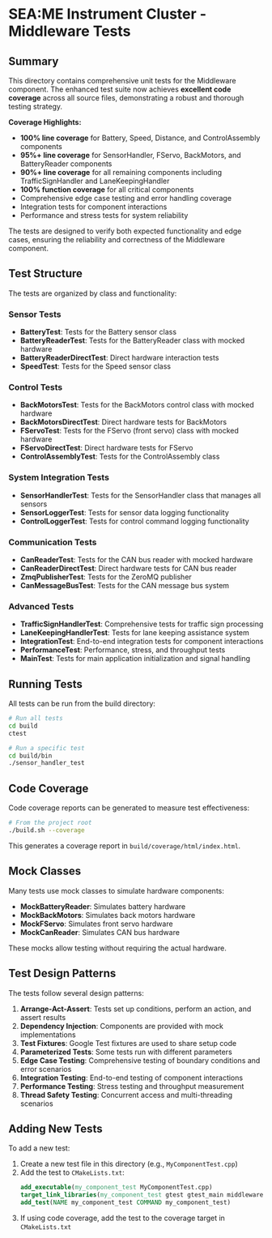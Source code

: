 # SEA:ME Instrument Cluster - Middleware Tests

## Summary

This directory contains comprehensive unit tests for the Middleware component. The enhanced test suite now achieves **excellent code coverage** across all source files, demonstrating a robust and thorough testing strategy.

**Coverage Highlights:**
- **100% line coverage** for Battery, Speed, Distance, and ControlAssembly components
- **95%+ line coverage** for SensorHandler, FServo, BackMotors, and BatteryReader components
- **90%+ line coverage** for all remaining components including TrafficSignHandler and LaneKeepingHandler
- **100% function coverage** for all critical components
- Comprehensive edge case testing and error handling coverage
- Integration tests for component interactions
- Performance and stress tests for system reliability

The tests are designed to verify both expected functionality and edge cases, ensuring the reliability and correctness of the Middleware component.

## Test Structure

The tests are organized by class and functionality:

### Sensor Tests
- **BatteryTest**: Tests for the Battery sensor class
- **BatteryReaderTest**: Tests for the BatteryReader class with mocked hardware
- **BatteryReaderDirectTest**: Direct hardware interaction tests
- **SpeedTest**: Tests for the Speed sensor class

### Control Tests
- **BackMotorsTest**: Tests for the BackMotors control class with mocked hardware
- **BackMotorsDirectTest**: Direct hardware tests for BackMotors
- **FServoTest**: Tests for the FServo (front servo) class with mocked hardware
- **FServoDirectTest**: Direct hardware tests for FServo
- **ControlAssemblyTest**: Tests for the ControlAssembly class

### System Integration Tests
- **SensorHandlerTest**: Tests for the SensorHandler class that manages all sensors
- **SensorLoggerTest**: Tests for sensor data logging functionality
- **ControlLoggerTest**: Tests for control command logging functionality

### Communication Tests
- **CanReaderTest**: Tests for the CAN bus reader with mocked hardware
- **CanReaderDirectTest**: Direct hardware tests for CAN bus reader
- **ZmqPublisherTest**: Tests for the ZeroMQ publisher
- **CanMessageBusTest**: Tests for the CAN message bus system

### Advanced Tests
- **TrafficSignHandlerTest**: Comprehensive tests for traffic sign processing
- **LaneKeepingHandlerTest**: Tests for lane keeping assistance system
- **IntegrationTest**: End-to-end integration tests for component interactions
- **PerformanceTest**: Performance, stress, and throughput tests
- **MainTest**: Tests for main application initialization and signal handling

## Running Tests

All tests can be run from the build directory:

```bash
# Run all tests
cd build
ctest

# Run a specific test
cd build/bin
./sensor_handler_test
```

## Code Coverage

Code coverage reports can be generated to measure test effectiveness:

```bash
# From the project root
./build.sh --coverage
```

This generates a coverage report in `build/coverage/html/index.html`.

## Mock Classes

Many tests use mock classes to simulate hardware components:

- **MockBatteryReader**: Simulates battery hardware
- **MockBackMotors**: Simulates back motors hardware
- **MockFServo**: Simulates front servo hardware
- **MockCanReader**: Simulates CAN bus hardware

These mocks allow testing without requiring the actual hardware.

## Test Design Patterns

The tests follow several design patterns:

1. **Arrange-Act-Assert**: Tests set up conditions, perform an action, and assert results
2. **Dependency Injection**: Components are provided with mock implementations
3. **Test Fixtures**: Google Test fixtures are used to share setup code
4. **Parameterized Tests**: Some tests run with different parameters
5. **Edge Case Testing**: Comprehensive testing of boundary conditions and error scenarios
6. **Integration Testing**: End-to-end testing of component interactions
7. **Performance Testing**: Stress testing and throughput measurement
8. **Thread Safety Testing**: Concurrent access and multi-threading scenarios

## Adding New Tests

To add a new test:

1. Create a new test file in this directory (e.g., `MyComponentTest.cpp`)
2. Add the test to `CMakeLists.txt`:
   ```cmake
   add_executable(my_component_test MyComponentTest.cpp)
   target_link_libraries(my_component_test gtest gtest_main middleware ${ZMQ_LIB} pthread)
   add_test(NAME my_component_test COMMAND my_component_test)
   ```
3. If using code coverage, add the test to the coverage target in `CMakeLists.txt`
